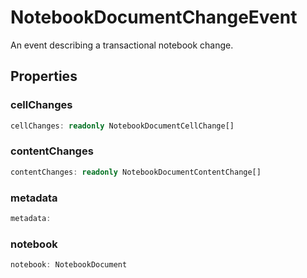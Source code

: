 # NotebookDocumentChangeEvent

An event describing a transactional notebook change.

## Properties

### cellChanges

```typescript
cellChanges: readonly NotebookDocumentCellChange[]
```

### contentChanges

```typescript
contentChanges: readonly NotebookDocumentContentChange[]
```

### metadata

```typescript
metadata:
```

### notebook

```typescript
notebook: NotebookDocument
```

